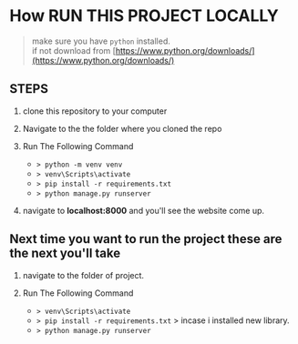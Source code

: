 # How RUN THIS PROJECT LOCALLY

> make sure you have `python` installed.   
> if not download from [https://www.python.org/downloads/](https://www.python.org/downloads/)

## STEPS
1. clone this repository to your computer
2. Navigate to the the folder where you cloned the repo
3. Run The Following Command
    - `> python -m venv venv`
    - `> venv\Scripts\activate`
    - `> pip install -r requirements.txt`
    - `> python manage.py runserver`


4. navigate to **localhost:8000** and you'll see the website come up.


## Next time you want to run the project these are the next you'll take

1. navigate to the folder of project.

2. Run The Following Command
    - `> venv\Scripts\activate`
    - `> pip install -r requirements.txt` > incase i installed new library. 
    - `> python manage.py runserver`

